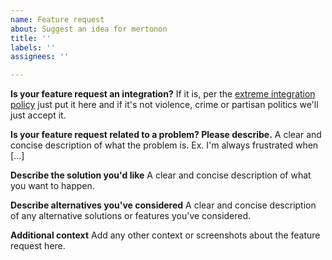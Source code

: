 ```yaml
---
name: Feature request
about: Suggest an idea for mertonon
title: ''
labels: ''
assignees: ''

---
```


**Is your feature request an integration?**
If it is, per the [extreme integration policy](https://github.com/howonlee/mertonon/blob/master/docs/misc/integrations_policy_and_list.md) just put it here and if it's not violence, crime or partisan politics we'll just accept it.

**Is your feature request related to a problem? Please describe.**
A clear and concise description of what the problem is. Ex. I'm always frustrated when [...]

**Describe the solution you'd like**
A clear and concise description of what you want to happen.

**Describe alternatives you've considered**
A clear and concise description of any alternative solutions or features you've considered.

**Additional context**
Add any other context or screenshots about the feature request here.
